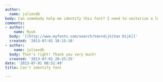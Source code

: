 ```yaml
---
author:
  name: julievdb
body: Can somebody help me identify this font? I need to vectorize a logo.
comments:
- author:
    name: Ryuk
  body: '[[http://www.myfonts.com/search/Van+dijk|Van Dijk]]'
  created: '2013-07-01 18:15:18'
- author:
    name: julievdb
  body: That's right! Thank you very much!
  created: '2013-07-01 20:25:25'
date: '2013-07-01 08:52:49'
title: Can't identify font

---
```

